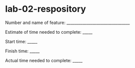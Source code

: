# lab-02-respository

Number and name of feature: ________________________________

Estimate of time needed to complete: _____

Start time: _____

Finish time: _____

Actual time needed to complete: _____

